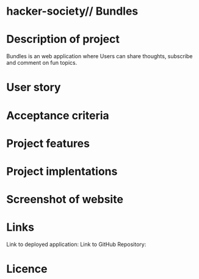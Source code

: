 # hacker-society// Bundles

# Description of project
Bundles is an web application where Users can share thoughts, subscribe and comment on fun topics.

# User story


# Acceptance criteria


# Project features


# Project implentations


# Screenshot of website


# Links
Link to deployed application:
Link to GitHub Repository:


# Licence